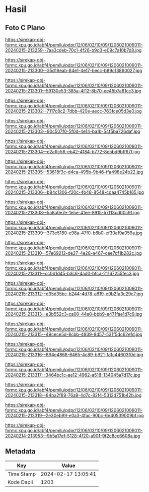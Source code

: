 # Hasil

## Foto C Plano

https://sirekap-obj-formc.kpu.go.id/abf4/pemilu/pdpr/12/06/02/10/09/1206021009011-20240215-213259--7aa3cdeb-70c1-4f26-b9d3-e09c7a10b7d8.jpg

https://sirekap-obj-formc.kpu.go.id/abf4/pemilu/pdpr/12/06/02/10/09/1206021009011-20240215-213300--35d19eab-84e1-4e17-becc-b89c13890027.jpg

https://sirekap-obj-formc.kpu.go.id/abf4/pemilu/pdpr/12/06/02/10/09/1206021009011-20240215-213301--59130e53-385a-4f12-8b70-ee45b7a81cc3.jpg

https://sirekap-obj-formc.kpu.go.id/abf4/pemilu/pdpr/12/06/02/10/09/1206021009011-20240215-213302--7117c8c2-7dbb-420e-aecc-763fce05d3e0.jpg

https://sirekap-obj-formc.kpu.go.id/abf4/pemilu/pdpr/12/06/02/10/09/1206021009011-20240215-213303--90c507f0-5f0d-4e14-ba1b-54f5ba726daf.jpg

https://sirekap-obj-formc.kpu.go.id/abf4/pemilu/pdpr/12/06/02/10/09/1206021009011-20240215-213304--e2affc58-eb42-4184-b772-8e5bd9bff97f.jpg

https://sirekap-obj-formc.kpu.go.id/abf4/pemilu/pdpr/12/06/02/10/09/1206021009011-20240215-213305--53618f3c-d4ca-495b-9b46-ffa498e24b22.jpg

https://sirekap-obj-formc.kpu.go.id/abf4/pemilu/pdpr/12/06/02/10/09/1206021009011-20240215-213306--b84c1206-f20c-4b48-8548-cdaa4745b165.jpg

https://sirekap-obj-formc.kpu.go.id/abf4/pemilu/pdpr/12/06/02/10/09/1206021009011-20240215-213308--5a8a0e7e-1e5e-41ee-8915-57f13cd00c9f.jpg

https://sirekap-obj-formc.kpu.go.id/abf4/pemilu/pdpr/12/06/02/10/09/1206021009011-20240215-213309--373e5180-e98a-47f0-b6b0-ef30af9a059a.jpg

https://sirekap-obj-formc.kpu.go.id/abf4/pemilu/pdpr/12/06/02/10/09/1206021009011-20240215-213310--57e69212-de27-4e28-a467-cee7df1b282c.jpg

https://sirekap-obj-formc.kpu.go.id/abf4/pemilu/pdpr/12/06/02/10/09/1206021009011-20240215-213311--cc0d1d45-b3c6-4ad0-bfca-21167255fec3.jpg

https://sirekap-obj-formc.kpu.go.id/abf4/pemilu/pdpr/12/06/02/10/09/1206021009011-20240215-213312--d35d35bc-b244-4d78-a619-e0b2fa3c29c7.jpg

https://sirekap-obj-formc.kpu.go.id/abf4/pemilu/pdpr/12/06/02/10/09/1206021009011-20240215-213313--e3b552c3-ca00-44e0-bbb9-e471fae1d7c9.jpg

https://sirekap-obj-formc.kpu.go.id/abf4/pemilu/pdpr/12/06/02/10/09/1206021009011-20240215-213315--49cece5d-8cbb-4839-8d57-531f5dc62efd.jpg

https://sirekap-obj-formc.kpu.go.id/abf4/pemilu/pdpr/12/06/02/10/09/1206021009011-20240215-213316--894e4868-6465-4c89-b921-fa1c44603f0d.jpg

https://sirekap-obj-formc.kpu.go.id/abf4/pemilu/pdpr/12/06/02/10/09/1206021009011-20240215-213317--3464bc1c-ae12-4962-a518-134045a7d17c.jpg

https://sirekap-obj-formc.kpu.go.id/abf4/pemilu/pdpr/12/06/02/10/09/1206021009011-20240215-213318--84ba2f89-76a9-4d7c-82f4-5312d751b42b.jpg

https://sirekap-obj-formc.kpu.go.id/abf4/pemilu/pdpr/12/06/02/10/09/1206021009011-20240215-213319--2e30eb99-e0a3-4fac-90bc-6e40539009bf.jpg

https://sirekap-obj-formc.kpu.go.id/abf4/pemilu/pdpr/12/06/02/10/09/1206021009011-20240214-213953--9b5a17ef-5128-4f20-a901-9f2c8cc6608a.jpg


## Metadata

| Key        | Value               |
| ---------- | ------------------- |
| Time Stamp | 2024-02-17 13:05:41 |
| Kode Dapil | 1203                |



